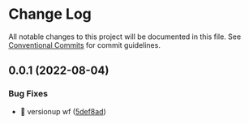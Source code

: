 # Change Log

All notable changes to this project will be documented in this file.
See [Conventional Commits](https://conventionalcommits.org) for commit guidelines.

## 0.0.1 (2022-08-04)


### Bug Fixes

* 🐛 versionup wf ([5def8ad](https://github.com/yukihirop/eg-lerna/commit/5def8ad41b06f9221dbbd722170d007b30d01d77))
